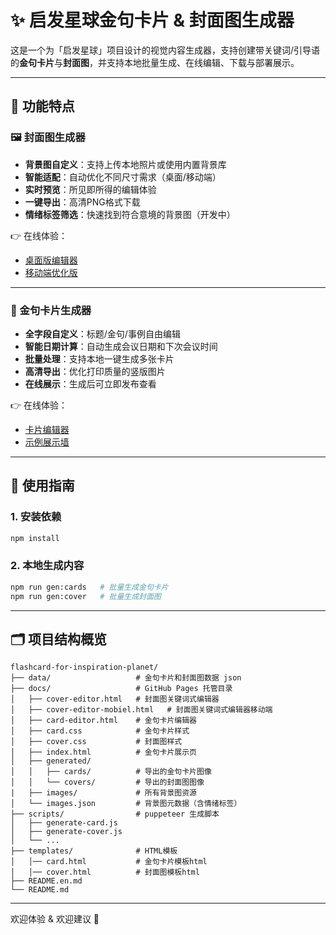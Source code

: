 # ✨ 启发星球金句卡片 & 封面图生成器

这是一个为「启发星球」项目设计的视觉内容生成器，支持创建带关键词/引导语的**金句卡片**与**封面图**，并支持本地批量生成、在线编辑、下载与部署展示。

---

## 🚀 功能特点

### 🖼 封面图生成器
- **背景图自定义**：支持上传本地照片或使用内置背景库
- **智能适配**：自动优化不同尺寸需求（桌面/移动端）
- **实时预览**：所见即所得的编辑体验
- **一键导出**：高清PNG格式下载
- **情绪标签筛选**：快速找到符合意境的背景图（开发中）

👉 在线体验：
- [桌面版编辑器](https://sunling.github.io/flashcard-for-inspiration-planet/cover-editor.html)
- [移动端优化版](https://sunling.github.io/flashcard-for-inspiration-planet/cover-editor-mobile.html)

---

### 📒 金句卡片生成器
- **全字段自定义**：标题/金句/事例自由编辑
- **智能日期计算**：自动生成会议日期和下次会议时间
- **批量处理**：支持本地一键生成多张卡片
- **高清导出**：优化打印质量的竖版图片
- **在线展示**：生成后可立即发布查看

👉 在线体验：
- [卡片编辑器](https://sunling.github.io/flashcard-for-inspiration-planet/card-editor.html)
- [示例展示墙](https://sunling.github.io/flashcard-for-inspiration-planet)

---

## 🧰 使用指南

### 1. 安装依赖

```bash
npm install
```

### 2. 本地生成内容

```bash
npm run gen:cards   # 批量生成金句卡片
npm run gen:cover   # 批量生成封面图
```

---

## 🗂 项目结构概览

```
flashcard-for-inspiration-planet/
├── data/                   # 金句卡片和封面图数据 json
├── docs/                   # GitHub Pages 托管目录
│   ├── cover-editor.html   # 封面图关键词式编辑器
│   ├── cover-editor-mobiel.html   # 封面图关键词式编辑器移动端
│   ├── card-editor.html    # 金句卡片编辑器
│   ├── card.css            # 金句卡片样式
│   ├── cover.css           # 封面图样式
│   ├── index.html          # 金句卡片展示页
│   ├── generated/
│   │   ├── cards/          # 导出的金句卡片图像
│   │   └── covers/         # 导出的封面图图像
|   ├── images/             # 所有背景图资源
│   └── images.json         # 背景图元数据（含情绪标签）          
├── scripts/                # puppeteer 生成脚本
│   ├── generate-card.js
│   ├── generate-cover.js
│   └── ...
├── templates/              # HTML模板
│   │── card.html           # 金句卡片模板html
│   │── cover.html          # 封面图模板html 
├── README.en.md  
└── README.md
```

---

欢迎体验 & 欢迎建议 🌱
